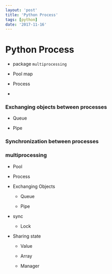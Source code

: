```yaml
---
layout: 'post'
title: 'Python Process'
tags: [python]
date: '2017-11-16'
---
```


# Python Process

- package `multiprocessing`

- Pool
  map

- Process
-

### Exchanging objects between processes

- Queue

- Pipe

### Synchronization between processes

### multiprocessing

- Pool

- Process

- Exchanging Objects

  - Queue

  - Pipe

- sync

  - Lock

- Sharing state

  - Value

  - Array

  - Manager

